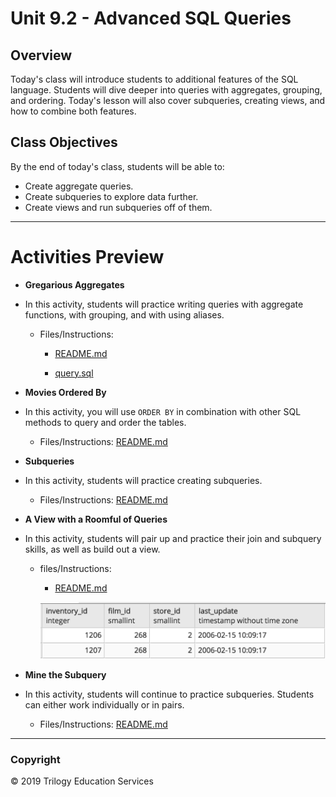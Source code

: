 # Unit 9.2 - Advanced SQL Queries

## Overview

Today's class will introduce students to additional features of the SQL language. Students will dive deeper into queries with aggregates, grouping, and ordering. Today's lesson will also cover subqueries, creating views, and how to combine both features.

## Class Objectives

By the end of today's class, students will be able to:

- Create aggregate queries.
- Create subqueries to explore data further.
- Create views and run subqueries off of them.

- - -

# Activities Preview

* **Gregarious Aggregates**
* In this activity, students will practice writing queries with aggregate functions, with grouping, and with using aliases.
  * Files/Instructions:
  
    * [README.md](Activities/03-Stu_GregariousAggregates/README.md)
    
    * [query.sql](Activities/03-Stu_GregariousAggregates/Unsolved/query.sql)
  
* **Movies Ordered By**
* In this activity, you will use `ORDER BY` in combination with other SQL methods to query and order the tables.

  * Files/Instructions: [README.md](Activities/05-Stu_Order_By/README.md)

* **Subqueries**
* In this activity, students will practice creating subqueries.

  * Files/Instructions: [README.md](Activities/07-Stu_Subqueries/README.md)

* **A View with a Roomful of Queries**
* In this activity, students will pair up and practice their join and subquery skills, as well as build out a view.

  * files/Instructions:
  
    * [README.md](Activities/09-Stu_View_Room_Queries/README.md)

    ![subquery.png](Images/subquery.png)

* **Mine the Subquery**
* In this activity, students will continue to practice subqueries. Students can either work individually or in pairs.

  * Files/Instructions: [README.md](Activities/11-Stu_Mine_the_Subquery/README.md)

- - -

### Copyright

© 2019 Trilogy Education Services
